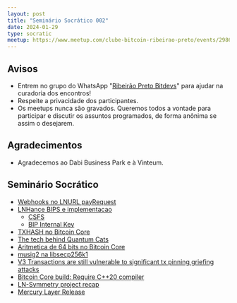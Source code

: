 ```yaml
---
layout: post
title: "Seminário Socrático 002"
date: 2024-01-29
type: socratic
meetup: https://www.meetup.com/clube-bitcoin-ribeirao-preto/events/298674105/
---
```


## Avisos

- Entrem no grupo do WhatsApp "[Ribeirão Preto Bitdevs](https://chat.whatsapp.com/FuR9j8q9LYTGLdkVEitf2u)" para ajudar na curadoria dos encontros!
- Respeite a privacidade dos participantes.
- Os meetups nunca são gravados. Queremos todos a vontade para participar e discutir os assuntos programados, de forma anônima se assim o desejarem.

## Agradecimentos

- Agradecemos ao Dabi Business Park e à Vinteum. 

## Seminário Socrático

* [Webhooks no LNURL payRequest](https://github.com/saopaulobitdevs/saopaulobitdevs.org/issues/17#issuecomment-1881838638)
* [LNHance BIPS e implementacao](https://delvingbitcoin.org/t/lnhance-bips-and-implementation/376)
    * [CSFS](https://github.com/bitcoin/bips/pull/1535)
    * [BIP Internal Key](https://github.com/bitcoin/bips/pull/1534)
* [TXHASH no Bitcoin Core](https://github.com/bitcoin/bitcoin/pull/29050)
* [The tech behind Quantum Cats](https://twitter.com/rot13maxi/status/1745983083608789345)
* [Aritmetica de 64 bits no Bitcoin Core](https://delvingbitcoin.org/t/64-bit-arithmetic-soft-fork/397/3)
* [musig2 na libsecp256k1](https://github.com/bitcoin-core/secp256k1/pull/1479)
* [V3 Transactions are still vulnerable to significant tx pinning griefing attacks](https://lists.linuxfoundation.org/pipermail/bitcoin-dev/2023-December/022211.html)
* [Bitcoin Core build: Require C++20 compiler](https://github.com/bitcoin/bitcoin/pull/28349)
* [LN-Symmetry project recap](https://delvingbitcoin.org/t/ln-symmetry-project-recap/359/1)
* [Mercury Layer Release](https://mercurylayer.com/)